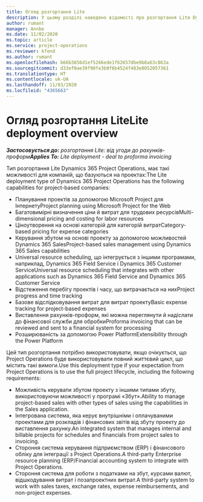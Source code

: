 ```yaml
---
title: Огляд розгортання Lite
description: У цьому розділі наведено відомості про розгортання Lite Dynamics 365 Project Operations.
author: rumant
manager: Annbe
ms.date: 11/02/2020
ms.topic: article
ms.service: project-operations
ms.reviewer: kfend
ms.author: rumant
ms.openlocfilehash: b66b3656d1ef5266ede1f62657dbe9b8a63c863a
ms.sourcegitcommit: d33ef0ae39f90fe3b0f6b4524f483e8052057361
ms.translationtype: HT
ms.contentlocale: uk-UA
ms.lasthandoff: 11/03/2020
ms.locfileid: "4365663"
---
```

# <a name="lite-deployment-overview"></a><span data-ttu-id="f1857-103">Огляд розгортання Lite</span><span class="sxs-lookup"><span data-stu-id="f1857-103">Lite deployment overview</span></span>

<span data-ttu-id="f1857-104">_**Застосовується до:** розгортання Lite: від угоди до рахунків-проформ_</span><span class="sxs-lookup"><span data-stu-id="f1857-104">_**Applies To:** Lite deployment - deal to proforma invoicing_</span></span>

<span data-ttu-id="f1857-105">Тип розгортання Lite Dynamics 365 Project Operations, має такі можливості для компаній, що базуються на проектах:</span><span class="sxs-lookup"><span data-stu-id="f1857-105">The Lite deployment type of Dynamics 365 Project Operations has the following capabilities for project-based companies:</span></span>

- <span data-ttu-id="f1857-106">Планування проектів за допомогою Microsoft Project для Інтернету</span><span class="sxs-lookup"><span data-stu-id="f1857-106">Project planning using Microsoft Project for the Web</span></span>
- <span data-ttu-id="f1857-107">Багатовимірні визначення ціни й витрат для трудових ресурсів</span><span class="sxs-lookup"><span data-stu-id="f1857-107">Multi-dimensional pricing and costing for labor resources</span></span>
- <span data-ttu-id="f1857-108">Ціноутворення на основі категорій для категорій витрат</span><span class="sxs-lookup"><span data-stu-id="f1857-108">Category-based pricing for expense categories</span></span>
- <span data-ttu-id="f1857-109">Керування збутом на основі проекту за допомогою можливостей Dynamics 365 Sales</span><span class="sxs-lookup"><span data-stu-id="f1857-109">Project-based sales management using Dynamics 365 Sales capabilities</span></span>
- <span data-ttu-id="f1857-110">Universal resource scheduling, що інтегрується з іншими програмами, наприклад, Dynamics 365 Field Service і Dynamics 365 Customer Service</span><span class="sxs-lookup"><span data-stu-id="f1857-110">Universal resource scheduling that integrates with other applications such as Dynamics 365 Field Service and Dynamics 365 Customer Service</span></span>
- <span data-ttu-id="f1857-111">Відстеження перебігу проектів і часу, що витрачається на них</span><span class="sxs-lookup"><span data-stu-id="f1857-111">Project progress and time tracking</span></span>
- <span data-ttu-id="f1857-112">Базове відслідковування витрат для витрат проекту</span><span class="sxs-lookup"><span data-stu-id="f1857-112">Basic expense tracking for project-based expenses</span></span>
- <span data-ttu-id="f1857-113">Виставлення рахунків-проформ, які можна переглянути й надіслати до фінансової служби для обробки</span><span class="sxs-lookup"><span data-stu-id="f1857-113">Proforma invoicing that can be reviewed and sent to a financial system for processing</span></span>
- <span data-ttu-id="f1857-114">Розширюваність за допомогою Power Platform</span><span class="sxs-lookup"><span data-stu-id="f1857-114">Extensibility through the Power Platform</span></span>

<span data-ttu-id="f1857-115">Цей тип розгортання потрібно використовувати, якщо очікується, що Project Operations буде використовувати повний життєвий цикл, що містить такі вимоги.</span><span class="sxs-lookup"><span data-stu-id="f1857-115">Use this deployment type if your expectation from Project Operations is to use the full project lifecycle, including the following requirements:</span></span>

- <span data-ttu-id="f1857-116">Можливість керувати збутом проекту з іншими типами збуту, використовуючи можливості у програмі «Збут».</span><span class="sxs-lookup"><span data-stu-id="f1857-116">Ability to manage project-based sales with other types of sales using the capabilities in the Sales application.</span></span>
- <span data-ttu-id="f1857-117">Інтегрована система, яка керує внутрішніми і оплачуваними проектами для розкладів і фінансових звітів від збуту проекту до виставлення рахунку.</span><span class="sxs-lookup"><span data-stu-id="f1857-117">An integrated system that manages internal and billable projects for schedules and financials from project sales to invoicing.</span></span>
- <span data-ttu-id="f1857-118">Стороння система керування підприємством (ERP) і фінансового обліку для інтеграції з Project Operations.</span><span class="sxs-lookup"><span data-stu-id="f1857-118">A third-party Enterprise resource planning (ERP/Financial accounting system to integrate with Project Operations.</span></span>
- <span data-ttu-id="f1857-119">Стороння система для роботи з податками на збут, курсами валют, відшкодування витрат і позапроектних витрат.</span><span class="sxs-lookup"><span data-stu-id="f1857-119">A third-party system to work with sales taxes, exchange rates, expense reimbursements, and non-project expenses.</span></span>
